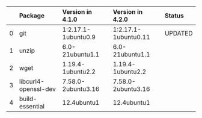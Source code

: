 <!-- markdown-link-check-disable -->

|    | Package              | Version in 4.1.0    | Version in 4.2.0     | Status   |
|---:|:---------------------|:--------------------|:---------------------|:---------|
|  0 | git                  | 1:2.17.1-1ubuntu0.9 | 1:2.17.1-1ubuntu0.11 | UPDATED  |
|  1 | unzip                | 6.0-21ubuntu1.1     | 6.0-21ubuntu1.1      |          |
|  2 | wget                 | 1.19.4-1ubuntu2.2   | 1.19.4-1ubuntu2.2    |          |
|  3 | libcurl4-openssl-dev | 7.58.0-2ubuntu3.16  | 7.58.0-2ubuntu3.16   |          |
|  4 | build-essential      | 12.4ubuntu1         | 12.4ubuntu1          |          |